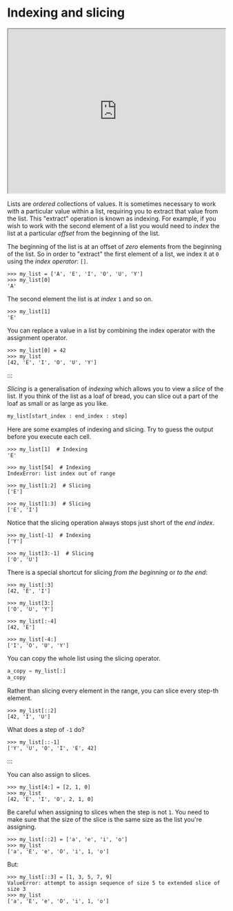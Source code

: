 # Indexing and slicing

<iframe style="width: 100%; height:380px; position:sticky; top:30px" src="https://pyodide.org/en/stable/console.html"></iframe>

Lists are _ordered_ collections of values. It is sometimes necessary to work with a particular value
within a list, requiring you to extract that value from the list. This "extract" operation is known as
indexing. For example, if you wish to work with the second element of a list you would need to _index_
the list at a particular _offset_ from the beginning of the list.

The beginning of the list is at an offset of _zero_ elements from the beginning of the list. So in
order to "extract" the first element of a list, we index it at `0` using the _index operator_: `[]`.

```console?lang=python&prompt=>>>
>>> my_list = ['A', 'E', 'I', 'O', 'U', 'Y']
>>> my_list[0]
'A'
```

The second element the list is at _index_ `1` and so on.

```console?lang=python&prompt=>>>
>>> my_list[1]
'E'
```

You can replace a value in a list by combining the index operator with the assignment operator.

```console?lang=python&prompt=>>>
>>> my_list[0] = 42
>>> my_list
[42, 'E', 'I', 'O', 'U', 'Y']
```
:::

_Slicing_ is a generalisation of _indexing_ which allows you to view a _slice_ of the list.
If you think of the list as a loaf of bread, you can slice out a part of the loaf as small or
as large as you like.

```python
my_list[start_index : end_index : step]
```

Here are some examples of indexing and slicing. Try to guess the output before you execute each cell.

```console?lang=python&prompt=>>>
>>> my_list[1]  # Indexing
'E'
```

```console?lang=python&prompt=>>>
>>> my_list[54]  # Indexing
IndexError: list index out of range
```

```console?lang=python&prompt=>>>
>>> my_list[1:2]  # Slicing
['E']
```

```console?lang=python&prompt=>>>
>>> my_list[1:3]  # Slicing
['E', 'I']
```

Notice that the slicing operation always stops just short of the _end index_.

```console?lang=python&prompt=>>>
>>> my_list[-1]  # Indexing
['Y']
```

```console?lang=python&prompt=>>>
>>> my_list[3:-1]  # Slicing
['O', 'U']
```

There is a special shortcut for slicing _from the beginning_ or _to the end_:

```console?lang=python&prompt=>>>
>>> my_list[:3]
[42, 'E', 'I']
```

```console?lang=python&prompt=>>>
>>> my_list[3:]
['O', 'U', 'Y']
```

```console?lang=python&prompt=>>>
>>> my_list[:-4]
[42, 'E']
```

```console?lang=python&prompt=>>>
>>> my_list[-4:]
['I', 'O', 'U', 'Y']
```

You can copy the whole list using the slicing operator.

```python
a_copy = my_list[:]
a_copy
```

Rather than slicing every element in the range, you can slice every step-th element.

```console?lang=python&prompt=>>>
>>> my_list[::2]
[42, 'I', 'U']
```

What does a step of `-1` do?

```console?lang=python&prompt=>>>
>>> my_list[::-1]
['Y', 'U', 'O', 'I', 'E', 42]
```
:::

You can also assign to slices.

```console?lang=python&prompt=>>>
>>> my_list[4:] = [2, 1, 0]
>>> my_list
[42, 'E', 'I', 'O', 2, 1, 0]
```

Be careful when assigning to slices when the step is not `1`. You need to make sure that the size of
the slice is the same size as the list you're assigning.

```console?lang=python&prompt=>>>
>>> my_list[::2] = ['a', 'e', 'i', 'o']
>>> my_list
['a', 'E', 'e', 'O', 'i', 1, 'o']
```

But:

```console?lang=python&prompt=>>>
>>> my_list[::3] = [1, 3, 5, 7, 9]
ValueError: attempt to assign sequence of size 5 to extended slice of size 3
>>> my_list
['a', 'E', 'e', 'O', 'i', 1, 'o']
```
